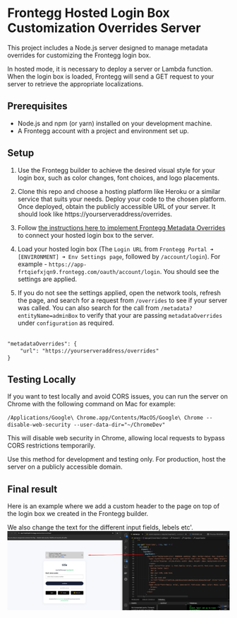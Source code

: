 # Frontegg Hosted Login Box Customization Overrides Server

This project includes a Node.js server designed to manage metadata overrides for customizing the Frontegg login box.

In hosted mode, it is necessary to deploy a server or Lambda function. When the login box is loaded, Frontegg will send a GET request to your server to retrieve the appropriate localizations.


## Prerequisites

- Node.js and npm (or yarn) installed on your development machine.
- A Frontegg account with a project and environment set up.


## Setup

1. Use the Frontegg builder to achieve the desired visual style for your login box, such as color changes, font choices, and logo placements.


2. Clone this repo and choose a hosting platform like Heroku or a similar service that suits your needs. Deploy your code to the chosen platform. Once deployed, obtain the publicly accessible URL of your server. It should look like https://yourserveraddress/overrides.

3. Follow [the instructions here to implement Frontegg Metadata Overrides](https://docs.frontegg.com/docs/hosted-and-embedded-setup#getting-started-with-metadataoverrides) to connect your hosted login box to the server.

4. Load your hosted login box (The `Login URL` from `Frontegg Portal ➜ [ENVIRONMENT] ➜ Env Settings page`, followed by `/account/login`). For example - `https://app-frtqiefxjqn9.frontegg.com/oauth/account/login`. You should see the settings are applied.

5. If you do not see the settings applied, open the network tools, refresh the page, and search for a request from `/overrides` to see if your server was called. You can also search for the call from `/metadata?entityName=adminBox` to verify that your are passing `metadataOverrides` under `configuration` as required.

```

"metadataOverrides": {
    "url": "https://yourserveraddress/overrides"
}

```

## Testing Locally

If you want to test locally and avoid CORS issues, you can run the server on Chrome with the following command on Mac for example:
```
/Applications/Google\ Chrome.app/Contents/MacOS/Google\ Chrome --disable-web-security --user-data-dir="~/ChromeDev"
```
This will disable web security in Chrome, allowing local requests to bypass CORS restrictions temporarily.

Use this method for development and testing only. For production, host the server on a publicly accessible domain.

## Final result
Here is an example where we add a custom header to the page on top of the login box we created in the Frontegg builder.

We also change the text for the different input fields, lebels etc'.
![Screenshot](screenshot.png)




